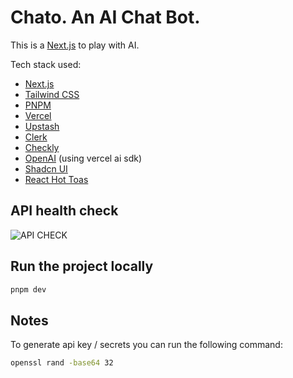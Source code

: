 # Chato. An AI Chat Bot.

This is a [Next.js](https://nextjs.org/) to play with AI.

Tech stack used:

- [Next.js](https://nextjs.org/)
- [Tailwind CSS](https://tailwindcss.com/)
- [PNPM](https://pnpm.io/)
- [Vercel](https://vercel.com/)
- [Upstash](https://upstash.com/)
- [Clerk](https://clerk.dev/)
- [Checkly](https://checklyhq.com/)
- [OpenAI](https://openai.com/) (using vercel ai sdk)
- [Shadcn UI](https://ui.shadcn.com/)
- [React Hot Toas](https://react-hot-toast.com/)

## API health check

![API CHECK](https://api.checklyhq.com/v1/badges/checks/96e06094-a13c-42fb-b0be-ac1b472e2354?style=flat&theme=default)

## Run the project locally

```bash
pnpm dev
```

## Notes

To generate api key / secrets you can run the following command:

```bash
openssl rand -base64 32
```
